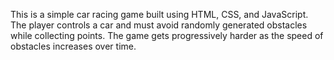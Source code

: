 This is a simple car racing game built using HTML, CSS, and JavaScript. The player controls a car and must avoid randomly generated obstacles while collecting points. The game gets progressively harder as the speed of obstacles increases over time.
